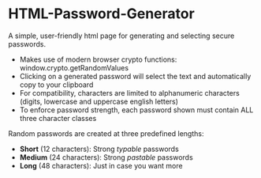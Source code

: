# HTML-Password-Generator
A simple, user-friendly html page for generating and selecting secure passwords.
* Makes use of modern browser crypto functions: window.crypto.getRandomValues
* Clicking on a generated password will select the text and automatically copy to your clipboard
* For compatibility, characters are limited to alphanumeric characters (digits, lowercase and uppercase english letters)
* To enforce password strength, each password shown must contain ALL three character classes
 
Random passwords are created at three predefined lengths: 
* **Short** (12 characters): Strong *typable* passwords
* **Medium** (24 characters): Strong *pastable* passwords
* **Long** (48 characters): Just in case you want more

